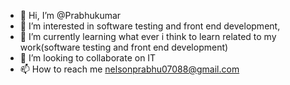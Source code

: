 - 👋 Hi, I’m @Prabhukumar
- 👀 I’m interested in software testing and front end development,
- 🌱 I’m currently learning what ever i think to learn related to my work(software testing and front end development)
- 💞️ I’m looking to collaborate on IT
- 📫 How to reach me nelsonprabhu07088@gmail.com

<!---
Prabhukumar/Prabhukumar is a ✨ special ✨ repository because its `README.md` (this file) appears on your GitHub profile.
You can click the Preview link to take a look at your changes.
--->
